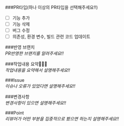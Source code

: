 ###PR타입(하나 이상의 PR타입을 선택해주세요!!)
- [ ] 기능 추가 
- [ ] 기능 삭제
- [ ] 버그 수정 
- [ ] 의존성, 환경 변수, 빌드 관련 코드 업데이트

###반영 브랜치  
_PR반영한 브랜치를 알려주세요!!_

###작업내용 요약👨🏼‍💻  
_작업내용을 요약해서 설명해주세요!!_

###Issue  
_이슈나 오류가 있었다면 설명해주세요!!_

###변경사항  
_변경사항이 있으면 설명해주세요!!_

###Point  
_리뷰어가 어떤 부분을 집중적으로 봤으면 하는지 설명해주세요!!_



